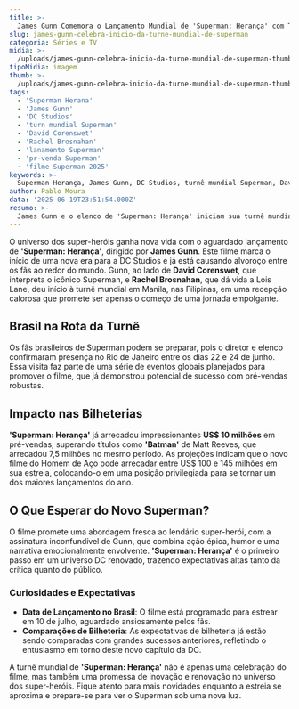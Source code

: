 ```yaml
---
title: >-
  James Gunn Comemora o Lançamento Mundial de 'Superman: Herança' com Turnê Internacional
slug: james-gunn-celebra-inicio-da-turne-mundial-de-superman
categoria: Séries e TV
midia: >-
  /uploads/james-gunn-celebra-inicio-da-turne-mundial-de-superman-thumb.jpg
tipoMidia: imagem
thumb: >-
  /uploads/james-gunn-celebra-inicio-da-turne-mundial-de-superman-thumb.jpg
tags:
  - 'Superman Herana'
  - 'James Gunn'
  - 'DC Studios'
  - 'turn mundial Superman'
  - 'David Corenswet'
  - 'Rachel Brosnahan'
  - 'lanamento Superman'
  - 'pr-venda Superman'
  - 'filme Superman 2025'
keywords: >-
  Superman Herança, James Gunn, DC Studios, turnê mundial Superman, David Corenswet, Rachel Brosnahan, lançamento Superman, pré-venda Superman, filme Superman 2025
author: Pablo Moura
data: '2025-06-19T23:51:54.000Z'
resumo: >-
  James Gunn e o elenco de 'Superman: Herança' iniciam sua turnê mundial nas Filipinas e prometem uma visita ao Brasil. O evento antecipa uma estreia promissora para o novo filme do Superman.
---
```


O universo dos super-heróis ganha nova vida com o aguardado lançamento de **'Superman: Herança'**, dirigido por **James Gunn**. Este filme marca o início de uma nova era para a DC Studios e já está causando alvoroço entre os fãs ao redor do mundo. Gunn, ao lado de **David Corenswet**, que interpreta o icônico Superman, e **Rachel Brosnahan**, que dá vida a Lois Lane, deu início à turnê mundial em Manila, nas Filipinas, em uma recepção calorosa que promete ser apenas o começo de uma jornada empolgante.

## Brasil na Rota da Turnê

Os fãs brasileiros de Superman podem se preparar, pois o diretor e elenco confirmaram presença no Rio de Janeiro entre os dias 22 e 24 de junho. Essa visita faz parte de uma série de eventos globais planejados para promover o filme, que já demonstrou potencial de sucesso com pré-vendas robustas.

## Impacto nas Bilheterias

**'Superman: Herança'** já arrecadou impressionantes **US$ 10 milhões** em pré-vendas, superando títulos como **'Batman'** de Matt Reeves, que arrecadou 7,5 milhões no mesmo período. As projeções indicam que o novo filme do Homem de Aço pode arrecadar entre US$ 100 e 145 milhões em sua estreia, colocando-o em uma posição privilegiada para se tornar um dos maiores lançamentos do ano.

## O Que Esperar do Novo Superman?

O filme promete uma abordagem fresca ao lendário super-herói, com a assinatura inconfundível de Gunn, que combina ação épica, humor e uma narrativa emocionalmente envolvente. **'Superman: Herança'** é o primeiro passo em um universo DC renovado, trazendo expectativas altas tanto da crítica quanto do público. 

### Curiosidades e Expectativas

- **Data de Lançamento no Brasil**: O filme está programado para estrear em 10 de julho, aguardado ansiosamente pelos fãs.
- **Comparações de Bilheteria**: As expectativas de bilheteria já estão sendo comparadas com grandes sucessos anteriores, refletindo o entusiasmo em torno deste novo capítulo da DC.

A turnê mundial de **'Superman: Herança'** não é apenas uma celebração do filme, mas também uma promessa de inovação e renovação no universo dos super-heróis. Fique atento para mais novidades enquanto a estreia se aproxima e prepare-se para ver o Superman sob uma nova luz.